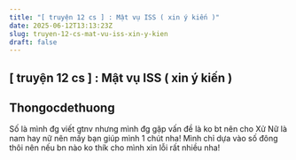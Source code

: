 ```yaml
---
title: "[ truyện 12 cs ] : Mật vụ ISS ( xin ý kiến )"
date: 2025-06-12T13:13:23Z
slug: truyen-12-cs-mat-vu-iss-xin-y-kien
draft: false
---
```


## [ truyện 12 cs ] : Mật vụ ISS ( xin ý kiến )

## Thongocdethuong

Số là mình đg viết gtnv nhưng mình đg gặp vấn đề là ko bt nên cho Xử Nữ là nam hay nữ nên mấy bạn giúp mình 1 chút nha! Mình chỉ dựa vào số đông thôi nên nếu bn nào ko thík cho mình xin lỗi rất nhiều nha!